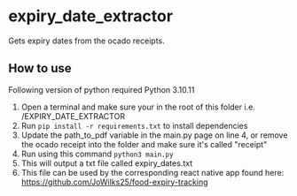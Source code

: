 # expiry_date_extractor
Gets expiry dates from the ocado receipts.

## How to use
Following version of python required Python 3.10.11

1. Open a terminal and make sure your in the root of this folder i.e. /EXPIRY_DATE_EXTRACTOR
2. Run `pip install -r requirements.txt` to install dependencies
3. Update the path_to_pdf variable in the main.py page on line 4, or remove the ocado receipt into the folder and make sure it's called "receipt"
4. Run using this command `python3 main.py`
5. This will output a txt file called expiry_dates.txt
6. This file can be used by the corresponding react native app found here: https://github.com/JoWilks25/food-expiry-tracking

